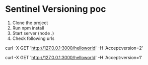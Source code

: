 # Sentinel Versioning poc
1. Clone the project
2. Run npm install
3. Start server (node .)
4. Check following urls

curl -X GET 'http://127.0.0.1:3000/helloworld' -H 'Accept:version=2'

curl -X GET 'http://127.0.0.1:3000/helloworld' -H 'Accept:version=1'
